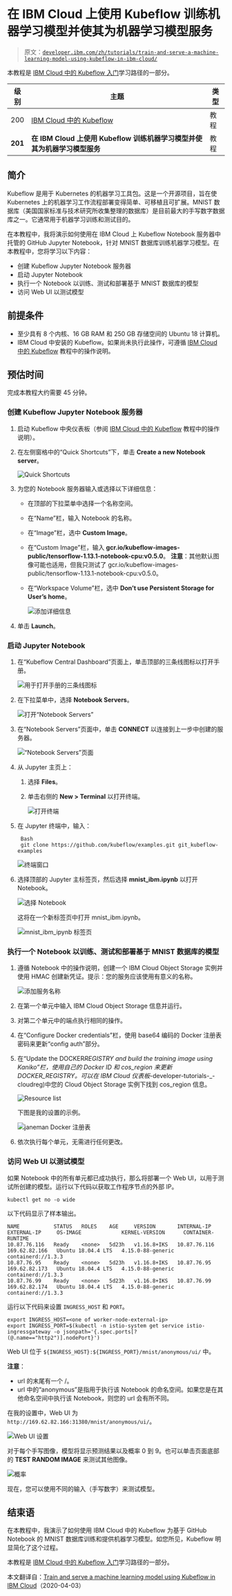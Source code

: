 # 在 IBM Cloud 上使用 Kubeflow 训练机器学习模型并使其为机器学习模型服务

> 原文：[`developer.ibm.com/zh/tutorials/train-and-serve-a-machine-learning-model-using-kubeflow-in-ibm-cloud/`](https://developer.ibm.com/zh/tutorials/train-and-serve-a-machine-learning-model-using-kubeflow-in-ibm-cloud/)

本教程是 [IBM Cloud 中的 Kubeflow 入门](https://developer.ibm.com/zh/series/learning-path-getting-started-with-kubeflow-ibm-cloud/)学习路径的一部分。

| 级别 | 主题 | 类型 |
| --- | --- | --- |
| 200 | [IBM Cloud 中的 Kubeflow](https://developer.ibm.com/zh/tutorials/kubeflow-in-ibm-cloud-public/) | 教程 |
| **201** | **在 IBM Cloud 上使用 Kubeflow 训练机器学习模型并使其为机器学习模型服务** | 教程 |

## 简介

Kubeflow 是用于 Kubernetes 的机器学习工具包。这是一个开源项目，旨在使 Kubernetes 上的机器学习工作流程部署变得简单、可移植且可扩展。MNIST 数据库（美国国家标准与技术研究所收集整理的数据库）是目前最大的手写数字数据库之一。它通常用于机器学习训练和测试目的。

在本教程中，我将演示如何使用在 IBM Cloud 上 Kubeflow Notebook 服务器中托管的 GitHub Jupyter Notebook，针对 MNIST 数据库训练机器学习模型。在本教程中，您将学习以下内容：

*   创建 Kubeflow Jupyter Notebook 服务器
*   启动 Jupyter Notebook
*   执行一个 Notebook 以训练、测试和部署基于 MNIST 数据库的模型
*   访问 Web UI 以测试模型

## 前提条件

*   至少具有 8 个内核、16 GB RAM 和 250 GB 存储空间的 Ubuntu 18 计算机。
*   IBM Cloud 中安装的 Kubeflow。如果尚未执行此操作，可遵循 [IBM Cloud 中的 Kubeflow](https://developer.ibm.com/zh/tutorials/kubeflow-in-ibm-cloud-public/) 教程中的操作说明。

## 预估时间

完成本教程大约需要 45 分钟。

### 创建 Kubeflow Jupyter Notebook 服务器

1.  启动 Kubeflow 中央仪表板（参阅 [IBM Cloud 中的 Kubeflow](https://developer.ibm.com/zh/tutorials/kubeflow-in-ibm-cloud-public/) 教程中的操作说明）。
2.  在左侧窗格中的“Quick Shortcuts”下，单击 **Create a new Notebook server**。

    ![Quick Shortcuts](img/6c7d82eafeca8988c6127400d71b9c1b.png)

3.  为您的 Notebook 服务器输入或选择以下详细信息：

    *   在顶部的下拉菜单中选择一个名称空间。
    *   在“Name”栏，输入 Notebook 的名称。
    *   在“Image”栏，选中 **Custom Image**。
    *   在“Custom Image”栏，输入 **gcr.io/kubeflow-images-public/tensorflow-1.13.1-notebook-cpu:v0.5.0**。 **注意**：其他默认图像可能也适用，但我只测试了 gcr.io/kubeflow-images-public/tensorflow-1.13.1-notebook-cpu:v0.5.0。
    *   在“Workspace Volume”栏，选中 **Don’t use Persistent Storage for User’s home**。

        ![添加详细信息](img/875683b09d1fbddd21af0f12dceaf7a0.png)

4.  单击 **Launch**。

### 启动 Jupyter Notebook

1.  在“Kubeflow Central Dashboard”页面上，单击顶部的三条线图标以打开手册。

    ![用于打开手册的三条线图标](img/bbe93bdf500dca1a81d5c7a306b55a0f.png)

2.  在下拉菜单中，选择 **Notebook Servers**。

    ![打开“Notebook Servers”](img/e5fde41335f5e70f68f3aeb2689e8ebd.png)

3.  在“Notebook Servers”页面中，单击 **CONNECT** 以连接到上一步中创建的服务器。

    ![“Notebook Servers”页面](img/e6e6fc18e51eb2c609dfe9854a1c30a4.png)

4.  从 Jupyter 主页上：

    1.  选择 **Files**。
    2.  单击右侧的 **New > Terminal** 以打开终端。

        ![打开终端](img/841721721dd7ac7ab2815be67feeda8d.png)

5.  在 Jupyter 终端中，输入：

    ```
     Bash
     git clone https://github.com/kubeflow/examples.git git_kubeflow-examples 
    ```

    ![终端窗口](img/60f26a9cc78790f7f8995da551357e44.png)

6.  选择顶部的 Jupyter 主标签页，然后选择 **mnist_ibm.ipynb** 以打开 Notebook。

    ![选择 Notebook](img/160ba5214c16cd2d7c863291cc378825.png)

    这将在一个新标签页中打开 mnist_ibm.ipynb。

    ![mnist_ibm_ipynb 标签页](img/d5fe51e71cef863544334e8d13d48010.png)

### 执行一个 Notebook 以训练、测试和部署基于 MNIST 数据库的模型

1.  遵循 Notebook 中的操作说明，创建一个 IBM Cloud Object Storage 实例并使用 HMAC 创建新凭证。提示：您的服务应该使用有意义的名称。

    ![添加服务名称](img/ceddd3db9ce273611603cc62cd3bf318.png)

2.  在第一个单元中输入 IBM Cloud Object Storage 信息并运行。

3.  对第二个单元中的端点执行相同的操作。
4.  在“Configure Docker credentials”栏，使用 base64 编码的 Docker 注册表密码来更新“config auth”部分。
5.  在“Update the DOCKER*REGISTRY and build the training image using Kaniko”栏，使用自己的 Docker ID 和 cos_region 来更新 DOCKER_REGISTRY。可以在 IBM Cloud 仪表板*-developer-tutorials-_-cloudreg)中您的 Cloud Object Storage 实例下找到 cos_region 信息。

    ![Resource list](img/b63f82cc603dc6a16d5a0e86272ebf2c.png)

    下图是我的设置的示例。

    ![janeman Docker 注册表](img/9f09d7610664a59dd0fa2d7c2fecf93e.png)

6.  依次执行每个单元，无需进行任何更改。

### 访问 Web UI 以测试模型

如果 Notebook 中的所有单元都已成功执行，那么将部署一个 Web UI，以用于测试所创建的模型。运行以下代码以获取工作程序节点的外部 IP。

```
kubectl get no -o wide 
```

以下代码显示了样本输出。

```
NAME           STATUS   ROLES    AGE     VERSION       INTERNAL-IP    EXTERNAL-IP     OS-IMAGE             KERNEL-VERSION      CONTAINER-RUNTIME
10.87.76.116   Ready    <none>   5d23h   v1.16.8+IKS   10.87.76.116   169.62.82.166   Ubuntu 18.04.4 LTS   4.15.0-88-generic   containerd://1.3.3
10.87.76.95    Ready    <none>   5d23h   v1.16.8+IKS   10.87.76.95    169.62.82.173   Ubuntu 18.04.4 LTS   4.15.0-88-generic   containerd://1.3.3
10.87.76.99    Ready    <none>   5d23h   v1.16.8+IKS   10.87.76.99    169.62.82.174   Ubuntu 18.04.4 LTS   4.15.0-88-generic   containerd://1.3.3 
```

运行以下代码来设置 `INGRESS_HOST` 和 `PORT`。

```
export INGRESS_HOST=<one of worker-node-external-ip>
export INGRESS_PORT=$(kubectl -n istio-system get service istio-ingressgateway -o jsonpath='{.spec.ports[?(@.name=="http2")].nodePort}') 
```

Web UI 位于 `${INGRESS_HOST}:${INGRESS_PORT}/mnist/anonymous/ui/` 中。

**注意**：

*   url 的末尾有一个 /。
*   url 中的“anonymous”是指用于执行该 Notebook 的命名空间。如果您是在其他命名空间中执行该 Notebook，则您的 url 会有所不同。

在我的设置中，Web UI 为 `http://169.62.82.166:31380/mnist/anonymous/ui/`。

![Web UI 设置](img/31e6c8fdc41d3fdf2768f12ab14aa3e4.png)

对于每个手写图像，模型将显示预测结果以及概率 0 到 9。也可以单击页面底部的 **TEST RANDOM IMAGE** 来测试其他图像。

![概率](img/0366e3032b6afb0f4ef8495c05277df0.png)

现在，您可以使用不同的输入（手写数字）来测试模型。

## 结束语

在本教程中，我演示了如何使用 IBM Cloud 中的 Kubeflow 为基于 GitHub Notebook 的 MNIST 数据库训练和提供机器学习模型。如您所见，Kubeflow 明显简化了这个过程。

本教程是 [IBM Cloud 中的 Kubeflow 入门](https://developer.ibm.com/zh/series/learning-path-getting-started-with-kubeflow-ibm-cloud/)学习路径的一部分。

本文翻译自：[Train and serve a machine learning model using Kubeflow in IBM Cloud](https://developer.ibm.com/tutorials/train-and-serve-a-machine-learning-model-using-kubeflow-in-ibm-cloud/)（2020-04-03）